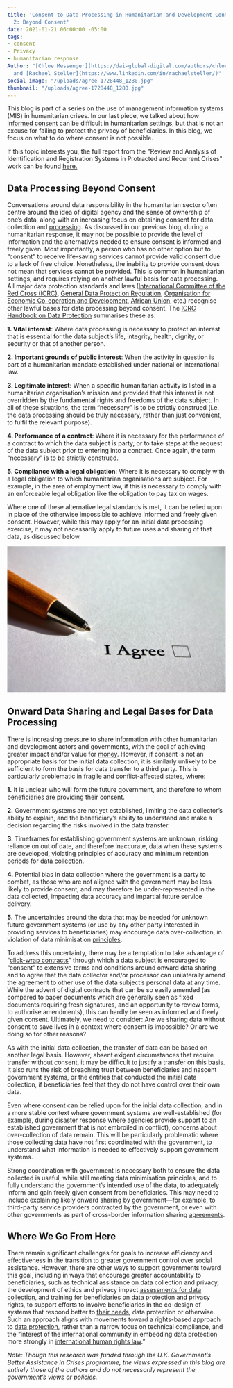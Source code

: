 ```yaml
---
title: 'Consent to Data Processing in Humanitarian and Development Contexts, Part
  2: Beyond Consent'
date: 2021-01-21 06:00:00 -05:00
tags:
- consent
- Privacy
- humanitarian response
Author: "[Chloe Messenger](https://dai-global-digital.com/authors/chloe-messenger/)
  and [Rachael Steller](https://www.linkedin.com/in/rachaelsteller/)"
social-image: "/uploads/agree-1728448_1280.jpg"
thumbnail: "/uploads/agree-1728448_1280.jpg"
---
```


This blog is part of a series on the use of management information systems (MIS) in humanitarian crises. In our last piece, we talked about how [informed consent](https://dai-global-digital.com/consent-to-data-processing-in-humanitarian-and-development-contexts-part-one.html) can be difficult in humanitarian settings, but that is not an excuse for failing to protect the privacy of beneficiaries. In this blog, we focus on what to do where consent is not possible.

If this topic interests you, the full report from the "Review and Analysis of Identification and Registration Systems in Protracted and Recurrent Crises" work can be found [here.](http://assetify-dai.com/pdfs/BASIC%20MIS%20in%20Crises%20Full%20Report%20External%20Version.pdf )

<!--more-->

## Data Processing Beyond Consent

Conversations around data responsibility in the humanitarian sector often centre around the idea of digital agency and the sense of ownership of one’s data, along with an increasing focus on obtaining consent for data collection and [processing](https://www.odi.org/sites/odi.org.uk/files/resource-documents/digital_divide_lit_review_web_0.pdf). As discussed in our previous blog, during a humanitarian response, it may not be possible to provide the level of information and the alternatives needed to ensure consent is informed and freely given. Most importantly, a person who has no other option but to “consent” to receive life-saving services cannot provide valid consent due to a lack of free choice. Nonetheless, the inability to provide consent does not mean that services cannot be provided. This is common in humanitarian settings, and requires relying on another lawful basis for data processing. All major data protection standards and laws ([International Committee of the Red Cross (ICRC)](https://www.icrc.org/en/data-protection-humanitarian-action-handbook), [General Data Protection Regulation](https://gdpr-info.eu/), [Organisation for Economic Co-operation and Development](http://www.oecd.org/digital/ieconomy/privacy-guidelines.htm), [African Union](https://au.int/en/treaties/african-union-convention-cyber-security-and-personal-data-protection), etc.) recognise other lawful bases for data processing beyond consent. The [ICRC Handbook on Data Protection](https://www.icrc.org/en/data-protection-humanitarian-action-handbook) summarises these as:

**1. Vital interest**: Where data processing is necessary to protect an interest that is essential for the data subject’s life, integrity, health, dignity, or security or that of another person.

**2. Important grounds of public interest**: When the activity in question is part of a humanitarian mandate established under national or international law.

**3. Legitimate interest**: When a specific humanitarian activity is listed in a humanitarian organisation’s mission and provided that this interest is not overridden by the fundamental rights and freedoms of the data subject. In all of these situations, the term “necessary” is to be strictly construed (i.e. the data processing should be truly necessary, rather than just convenient, to fulfil the relevant purpose).

**4. Performance of a contract**: Where it is necessary for the performance of a contract to which the data subject is party, or to take steps at the request of the data subject prior to entering into a contract. Once again, the term “necessary” is to be strictly construed.

**5. Compliance with a legal obligation**: Where it is necessary to comply with a legal obligation to which humanitarian organisations are subject. For example, in the area of employment law, if this is necessary to comply with an enforceable legal obligation like the obligation to pay tax on wages.

Where one of these alternative legal standards is met, it can be relied upon in place of the otherwise impossible to achieve informed and freely given consent. However, while this may apply for an initial data processing exercise, it may not necessarily apply to future uses and sharing of that data, as discussed below.

![agree-1728448_1280.jpg](/uploads/agree-1728448_1280.jpg)

## Onward Data Sharing and Legal Bases for Data Processing

There is increasing pressure to share information with other humanitarian and development actors and governments, with the goal of achieving greater impact and/or value for [money](https://dai-global-digital.com/consent-to-data-processing-in-humanitarian-and-development-contexts-part-one.html). However, if consent is not an appropriate basis for the initial data collection, it is similarly unlikely to be sufficient to form the basis for data transfer to a third party. This is particularly problematic in fragile and conflict-affected states, where:

**1.** It is unclear who will form the future government, and therefore to whom beneficiaries are providing their consent.

**2.** Government systems are not yet established, limiting the data collector’s ability to explain, and the beneficiary’s ability to understand and make a decision regarding the risks involved in the data transfer.

**3.** Timeframes for establishing government systems are unknown, risking reliance on out of date, and therefore inaccurate, data when these systems are developed, violating principles of accuracy and minimum retention periods for [data collection](https://www.researchgate.net/profile/Magdalena_Sepulveda/publication/325909014_Is_biometric_technology_in_social_protection_programmes_illegal_or_arbitrary_An_analysis_of_privacy_and_data_protection/links/5b2c1583a6fdcc8506bc723e/Is-biometric-technology-in-social-protection-programmes-illegal-or-arbitrary-An-analysis-of-privacy-and-data-protection.pdf).

**4.** Potential bias in data collection where the government is a party to combat, as those who are not aligned with the government may be less likely to provide consent, and may therefore be under-represented in the data collected, impacting data accuracy and impartial future service delivery.

**5.** The uncertainties around the data that may be needed for unknown future government systems (or use by any other party interested in providing services to beneficiaries) may encourage data over-collection, in violation of data minimisation [principles](https://www.researchgate.net/profile/Magdalena_Sepulveda/publication/325909014_Is_biometric_technology_in_social_protection_programmes_illegal_or_arbitrary_An_analysis_of_privacy_and_data_protection/links/5b2c1583a6fdcc8506bc723e/Is-biometric-technology-in-social-protection-programmes-illegal-or-arbitrary-An-analysis-of-privacy-and-data-protection.pdf).

To address this uncertainty, there may be a temptation to take advantage of “[click-wrap contracts](https://shoshanazuboff.com/book/about/)” through which a data subject is encouraged to “consent” to extensive terms and conditions around onward data sharing and to agree that the data collector and/or processor can unilaterally amend the agreement to other use of the data subject’s personal data at any time. While the advent of digital contracts that can be so easily amended (as compared to paper documents which are generally seen as fixed documents requiring fresh signatures, and an opportunity to review terms, to authorise amendments), this can hardly be seen as informed and freely given consent. Ultimately, we need to consider: Are we sharing data without consent to save lives in a context where consent is impossible? Or are we doing so for other reasons?

As with the initial data collection, the transfer of data can be based on another legal basis. However, absent exigent circumstances that require transfer without consent, it may be difficult to justify a transfer on this basis. It also runs the risk of breaching trust between beneficiaries and nascent government systems, or the entities that conducted the initial data collection, if beneficiaries feel that they do not have control over their own data.

Even where consent can be relied upon for the initial data collection, and in a more stable context where government systems are well-established (for example, during disaster response where agencies provide support to an established government that is not embroiled in conflict), concerns about over-collection of data remain. This will be particularly problematic where those collecting data have not first coordinated with the government, to understand what information is needed to effectively support government systems.

Strong coordination with government is necessary both to ensure the data collected is useful, while still meeting data minimisation principles, and to fully understand the government’s intended use of the data, to adequately inform and gain freely given consent from beneficiaries. This may need to include explaining likely onward sharing by government—for example, to third-party service providers contracted by the government, or even with other governments as part of cross-border information sharing [agreements](https://www.internetsociety.org/wp-content/uploads/2018/05/AUCPrivacyGuidelines_2018508_EN.pdf).

## Where We Go From Here

There remain significant challenges for goals to increase efficiency and effectiveness in the transition to greater government control over social assistance. However, there are other ways to support governments toward this goal, including in ways that encourage greater accountability to beneficiaries, such as technical assistance on data collection and privacy, the development of ethics and privacy impact [assessments for data collection](https://link.springer.com/article/10.1007/s10676-019-09501-6), and training for beneficiaries on data protection and privacy rights, to support efforts to involve beneficiaries in the co-design of systems that respond better to [their needs](https://undocs.org/pdf?symbol=en/A/74/493), data protection or otherwise. Such an approach aligns with movements toward a rights-based approach to [data protection](https://privacyinternational.org/news-analysis/3363/syri-case-landmark-ruling-benefits-claimants-around-world), rather than a narrow focus on technical compliance, and the “interest of the international community in embedding data protection more strongly in [international human rights law](https://brill.com/view/journals/iolr/16/1/article-p158_158.xml).”

*Note: Though this research was funded through the U.K. Government’s Better Assistance in Crises programme, the views expressed in this blog are entirely those of the authors and do not necessarily represent the government’s views or policies.*
